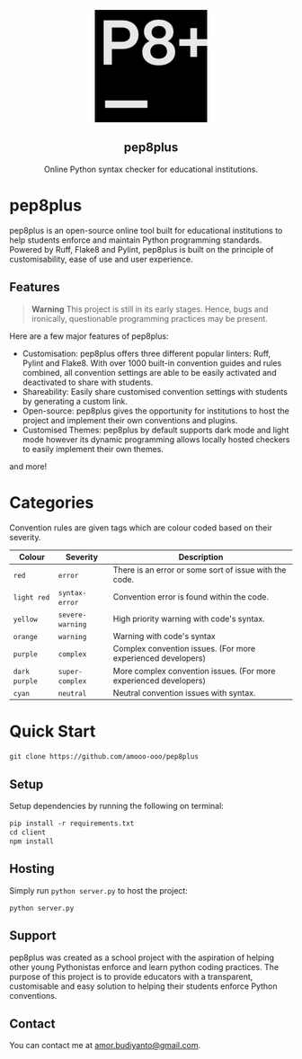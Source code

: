<p align="center">
    <img src="https://raw.githubusercontent.com/amooo-ooo/pep8plus/main/client/public/favicon.png" alt="pep8plus logo" width="200" height="200">
</p>

<h2 align="center">pep8plus</h2>

<p align="center">
  Online Python syntax checker for educational institutions.
</p>

# pep8plus

pep8plus is an open-source online tool built for educational institutions to help students enforce and maintain Python programming standards. Powered by Ruff, Flake8 and Pylint, pep8plus is built on the principle of customisability, ease of use and user experience. 

## Features

> **Warning**
> This project is still in its early stages. Hence, bugs and ironically, questionable programming practices may be present.

Here are a few major features of pep8plus: 

- Customisation:
pep8plus offers three different popular linters: Ruff, Pylint and Flake8. With over 1000 built-in convention guides and rules combined, all convention settings are able to be easily activated and deactivated to share with students.
- Shareability:
Easily share customised convention settings with students by generating a custom link.
- Open-source:
pep8plus gives the opportunity for institutions to host the project and implement their own conventions and plugins.
- Customised Themes:
pep8plus by default supports dark mode and light mode however its dynamic programming allows locally hosted checkers to easily implement their own themes.

and more!

# Categories
Convention rules are given tags which are colour coded based on their severity.

| Colour        | Severity          | Description                                                               | 
| ------------- | ----------------- | ------------------------------------------------------------------------- |
| `red`         | `error`           | There is an error or some sort of issue with the code.                    |
| `light red`   | `syntax-error`    | Convention error is found within the code.                                |
| `yellow`      | `severe-warning`  | High priority warning with code's syntax.                                 |
| `orange`      | `warning`         | Warning with code's syntax                                                |
| `purple`      | `complex`         | Complex convention issues. (For more experienced developers)              |
| `dark purple` | `super-complex`   | More complex convention issues. (For more experienced developers)         |
| `cyan`        | `neutral`         | Neutral convention issues with syntax.                                    |

# Quick Start
```shell
git clone https://github.com/amooo-ooo/pep8plus
```

## Setup
Setup dependencies by running the following on terminal: 
```shell
pip install -r requirements.txt
cd client
npm install
```

## Hosting
Simply run `python server.py` to host the project:
```shell
python server.py
```

## Support
pep8plus was created as a school project with the aspiration of helping other young Pythonistas enforce and learn python coding practices. The purpose of this project is to provide educators with a transparent, customisable and easy solution to helping their students enforce Python conventions. 

## Contact
You can contact me at [amor.budiyanto@gmail.com](mailto:amor.budiyanto@gmail.com).
